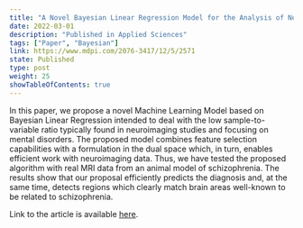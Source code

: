 ```yaml
---
title: "A Novel Bayesian Linear Regression Model for the Analysis of Neuroimaging Data"
date: 2022-03-01
description: "Published in Applied Sciences"
tags: ["Paper", "Bayesian"]
link: https://www.mdpi.com/2076-3417/12/5/2571
state: Published
type: post
weight: 25
showTableOfContents: true
---
```


In this paper, we propose a novel Machine Learning Model based on Bayesian Linear Regression intended to deal with the low sample-to-variable ratio typically found in neuroimaging studies and focusing on mental disorders. The proposed model combines feature selection capabilities with a formulation in the dual space which, in turn, enables efficient work with neuroimaging data. Thus, we have tested the proposed algorithm with real MRI data from an animal model of schizophrenia. The results show that our proposal efficiently predicts the diagnosis and, at the same time, detects regions which clearly match brain areas well-known to be related to schizophrenia.

Link to the article is available [here](https://www.mdpi.com/2076-3417/12/5/2571).